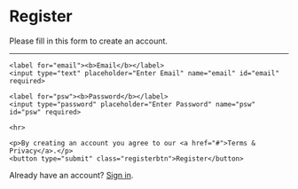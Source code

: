 <!DOCTYPE html>
<html>
<form action="action_page.php">
  <div class="container">
    <h1>Register</h1>
    <p>Please fill in this form to create an account.</p>
    <hr>

    <label for="email"><b>Email</b></label>
    <input type="text" placeholder="Enter Email" name="email" id="email" required>

    <label for="psw"><b>Password</b></label>
    <input type="password" placeholder="Enter Password" name="psw" id="psw" required>

    <hr>

    <p>By creating an account you agree to our <a href="#">Terms & Privacy</a>.</p>
    <button type="submit" class="registerbtn">Register</button>
  </div>

  <div class="container signin">
    <p>Already have an account? <a href="#">Sign in</a>.</p>
  </div>
</form>
